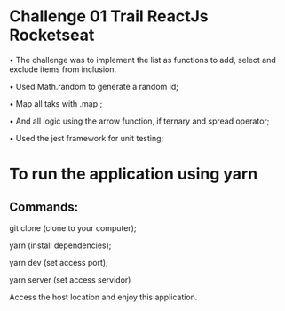 <h1>Challenge 01 Trail ReactJs Rocketseat</h1>

• The challenge was to implement the list as functions to add, select and exclude items from inclusion.

• Used Math.random to generate a random id;

• Map all taks with .map ;

• And all logic using the arrow function, if ternary and spread operator;

• Used the jest framework for unit testing;

<h1>To run the application using yarn</h1>

<h2>Commands:</h2>

git clone (clone to your computer);

yarn (install dependencies);

yarn dev (set access port);

yarn server (set access servidor)


Access the host location and enjoy this application.
